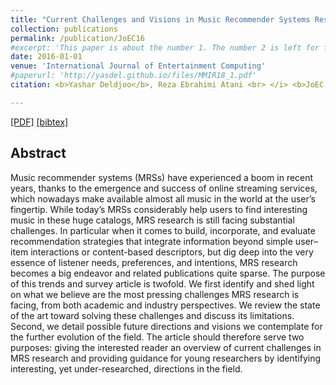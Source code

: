 ```yaml
---
title: "Current Challenges and Visions in Music Recommender Systems Research"
collection: publications
permalink: /publication/JoEC16
#excerpt: 'This paper is about the number 1. The number 2 is left for future work.'
date: 2016-01-01
venue: 'International Journal of Entertainment Computing'
#paperurl: 'http://yasdel.github.io/files/MMIR18_1.pdf'
citation: <b>Yashar Deldjoo</b>, Reza Ebrahimi Atani <br> </i> <b>JoEC 2016</b>.'

---
```


[[PDF]](https://link.springer.com/content/pdf/10.1007%2Fs13735-018-0154-2.pdf)  [[bibtex]](http://dblp.uni-trier.de/rec/bibtex/journals/entcom/DeldjooA16)


## Abstract

Music recommender systems (MRSs) have experienced a boom in recent years, thanks to the emergence and success of online streaming services, which nowadays make available almost all music in the world at the user’s fingertip. While today’s MRSs considerably help users to find interesting music in these huge catalogs, MRS research is still facing substantial challenges. In particular when it comes to build, incorporate, and evaluate recommendation strategies that integrate information beyond simple user–item interactions or content-based descriptors, but dig deep into the very essence of listener needs, preferences, and intentions, MRS research becomes a big endeavor and related publications quite sparse. The purpose of this trends and survey article is twofold. We first identify and shed light on what we believe are the most pressing challenges MRS research is facing, from both academic and industry perspectives. We review the state of the art toward solving these challenges and discuss its limitations. Second, we detail possible future directions and visions we contemplate for the further evolution of the field. The article should therefore serve two purposes: giving the interested reader an overview of current challenges in MRS research and providing guidance for young researchers by identifying interesting, yet under-researched, directions in the field.
